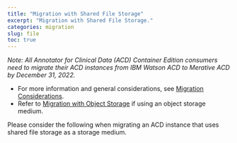 ```yaml
---
title: "Migration with Shared File Storage"
excerpt: "Migration with Shared File Storage."
categories: migration
slug: file
toc: true
---
```


_Note: All Annotator for Clinical Data (ACD) Container Edition consumers need to migrate their ACD instances from IBM Watson ACD to Merative ACD by December 31, 2022._

- For more information and general considerations, see [Migration Considerations](/migration/considerations/).
- Refer to [Migration with Object Storage](/migration/object-storage/) if using an object storage medium.

Please consider the following when migrating an ACD instance that uses shared file storage as a storage medium.
